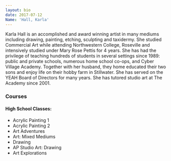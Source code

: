 ```yaml
---
layout: bio
date: 2017-07-12
Name: 'Hall, Karla'
---
```

Karla Hall is an accomplished and award winning artist in many mediums including drawing, painting, etching, sculpting and taxidermy. She studied Commercial Art while attending Northwestern College, Roseville and intensively studied under Mary Rose Pettis for 4 years. She has had the privilege of teaching hundreds of students in several settings since 1989: public and private schools, numerous home school co-ops, and Cyber Village Academy. Together with her husband, they home educated their two sons and enjoy life on their hobby farm in Stillwater. She has served on the YEAH Board of Directors for many years. She has tutored studio art at The Academy since 2001.

### Courses
#### High School Classes:   
* Acrylic Painting 1
* Acrylic Painting 2
* Art Adventures
* Art: Mixed Mediums
* Drawing
* AP Studio Art: Drawing
* Art Explorations